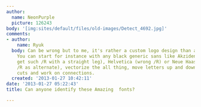 ```yaml
---
author:
  name: NeonPurple
  picture: 126243
body: '[img:sites/default/files/old-images/Detect_4692.jpg]'
comments:
- author:
    name: Ryuk
  body: Can be wrong but to me, it's rather a custom logo design than a font as it.
    You can start for instance with any black generic sans like Akzidenz Grotesk (to
    get such /R with a straight leg), Helvetica (wrong /R) or Neue Haas Grotesk (right
    /R as alternate), vectorize the all thing, move letters up and down, make some
    cuts and work on connections.
  created: '2013-01-27 10:42:11'
date: '2013-01-27 05:22:43'
title: Can anyone identify these Amazing  fonts?

---
```

